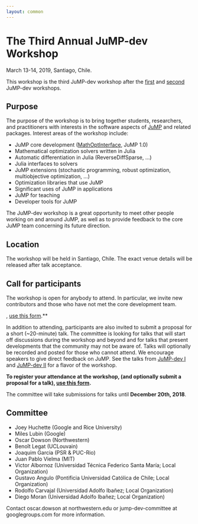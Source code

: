 ```yaml
---
layout: common
---
```


# The Third Annual JuMP-dev Workshop

March 13-14, 2019, Santiago, Chile.

This workshop is the third JuMP-dev workshop after the [first](/meetings/mit2017/)
and [second](/meetings/bordeaux2018/) JuMP-dev workshops.

## Purpose

The purpose of the workshop is to bring together students, researchers, and
practitioners with interests in the software aspects of
[JuMP](https://github.com/JuliaOpt/JuMP.jl) and related packages. Interest areas
of the workshop include:

- JuMP core development ([MathOptInterface](https://github.com/JuliaOpt/MathOptInterface.jl), JuMP 1.0)
- Mathematical optimization solvers written in Julia
- Automatic differentiation in Julia (ReverseDiffSparse, ...)
- Julia interfaces to solvers
- JuMP extensions (stochastic programming, robust optimization, multiobjective optimization, ...)
- Optimization libraries that use JuMP
- Significant uses of JuMP in applications
- JuMP for teaching
- Developer tools for JuMP

The JuMP-dev workshop is a great opportunity to meet other people working on and
around JuMP, as well as to provide feedback to the core JuMP team concerning its
future direction.

## Location

The workshop will be held in Santiago, Chile. The exact venue details will be
released after talk acceptance.

## Call for participants

The workshop is open for anybody to attend. In particular, we invite new
contributors and those who have not met the core development team.

, [use this form]().**

In addition to attending, participants are also invited to submit a proposal for
a short (~20-minute) talk. The committee is looking for talks that will start
off discussions during the workshop and beyond and for talks that present
developments that the community may not be aware of. Talks will optionally be
recorded and posted for those who cannot attend. We encourage speakers to give
direct feedback on JuMP.
See the talks from [JuMP-dev I](https://www.youtube.com/watch?v=esOe5saQRKY&list=PLzK_rUGmc3o6EwPOCUCvBAbMJeYBS8PyY)
and [JuMP-dev II](https://www.youtube.com/playlist?list=PLP8iPy9hna6RJUxzYlWENcs9yf-CRoDvD)
for a flavor of the workshop.

**To register your attendance at the workshop, (and optionally submit a proposal
for a talk), [use this form](https://goo.gl/forms/2nEljULHwC3zzcE13).**

The committee will take submissions for talks until **December 20th, 2018**.

## Committee

- Joey Huchette (Google and Rice University)
- Miles Lubin (Google)
- Oscar Dowson (Northwestern)
- Benoît Legat (UCLouvain)
- Joaquim Garcia (PSR & PUC-Rio)
- Juan Pablo Vielma (MIT)
- Victor Albornoz (Universidad Técnica Federico Santa María; Local Organization)
- Gustavo Angulo (Pontificia Universidad Católica de Chile; Local Organization)
- Rodolfo Carvajal (Universidad Adolfo Ibañez; Local Organization)
- Diego Moran (Universidad Adolfo Ibañez; Local Organization)

Contact oscar.dowson at northwestern.edu or jump-dev-committee at
googlegroups.com for more information.

